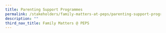 ```yaml
---
title: Parenting Support Programmes
permalink: /stakeholders/family-matters-at-peps/parenting-support-programmes
description: ""
third_nav_title: Family Matters @ PEPS
---
```

